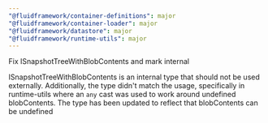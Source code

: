 ```yaml
---
"@fluidframework/container-definitions": major
"@fluidframework/container-loader": major
"@fluidframework/datastore": major
"@fluidframework/runtime-utils": major
---
```


Fix ISnapshotTreeWithBlobContents and mark internal

ISnapshotTreeWithBlobContents is an internal type that should not be used externally. Additionally, the type didn't match the usage, specifically in runtime-utils where an `any` cast was used to work around undefined blobContents. The type has been updated to reflect that blobContents can be undefined
